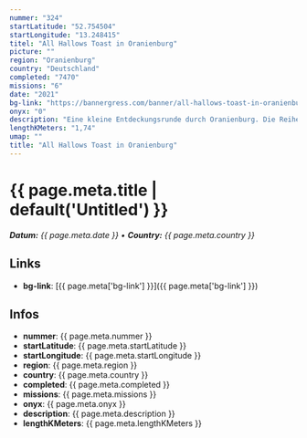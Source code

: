 ```yaml
---
nummer: "324"
startLatitude: "52.754504"
startLongitude: "13.248415"
titel: "All Hallows Toast in Oranienburg"
picture: ""
region: "Oranienburg"
country: "Deutschland"
completed: "7470"
missions: "6"
date: "2021"
bg-link: "https://bannergress.com/banner/all-hallows-toast-in-oranienburg-1b78"
onyx: "0"
description: "Eine kleine Entdeckungsrunde durch Oranienburg. Die Reihe startet am Bahnhof und führt dich zum Schlosspark der Stadt\n\nGeht am 01.11.2021 offline"
lengthKMeters: "1,74"
umap: ""
title: "All Hallows Toast in Oranienburg"
---
```

# {{ page.meta.title | default('Untitled') }}

_**Datum:** {{ page.meta.date }} • **Country:** {{ page.meta.country }}_

## Links
- **bg-link**: [{{ page.meta['bg-link'] }}]({{ page.meta['bg-link'] }})

## Infos
- **nummer**: {{ page.meta.nummer }}
- **startLatitude**: {{ page.meta.startLatitude }}
- **startLongitude**: {{ page.meta.startLongitude }}
- **region**: {{ page.meta.region }}
- **country**: {{ page.meta.country }}
- **completed**: {{ page.meta.completed }}
- **missions**: {{ page.meta.missions }}
- **onyx**: {{ page.meta.onyx }}
- **description**: {{ page.meta.description }}
- **lengthKMeters**: {{ page.meta.lengthKMeters }}
